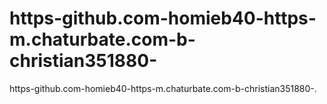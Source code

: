 # https-github.com-homieb40-https-m.chaturbate.com-b-christian351880-
https-github.com-homieb40-https-m.chaturbate.com-b-christian351880-.
